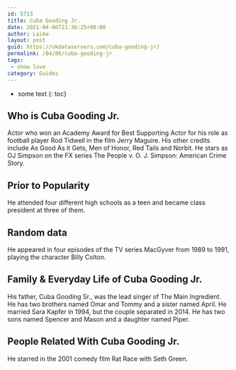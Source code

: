 ```yaml
---
id: 5713
title: Cuba Gooding Jr.
date: 2021-04-06T21:36:25+00:00
author: Laima
layout: post
guid: https://ukdataservers.com/cuba-gooding-jr/
permalink: /04/06/cuba-gooding-jr
tags:
 - show love
category: Guides
---
```


* some text
{: toc}


## Who is Cuba Gooding Jr.
                  
                  
                  
Actor who won an Academy Award for Best Supporting Actor for his role as football player Rod Tidwell in the film Jerry Maguire. His other credits include As Good As it Gets, Men of Honor, Red Tails and Norbit. He stars as OJ Simpson on the FX series The People v. O. J. Simpson: American Crime Story.
                  
              
            
              
            
                
                
                
## Prior to Popularity
                  
                  
                  
He attended four different high schools as a teen and became class president at three of them.
                  
              
            
              
            
                
                
                
## Random data
                  
                  
                  
He appeared in four episodes of the TV series MacGyver from 1989 to 1991, playing the character Billy Colton.
                  
              
            
              
            
                
                
                
## Family & Everyday Life of Cuba Gooding Jr.
                  
                  
                  
His father, Cuba Gooding Sr., was the lead singer of The Main Ingredient. He has two brothers named Omar and Tommy and a sister named April. He married Sara Kapfer in 1994, but the couple separated in 2014. He has two sons named Spencer and Mason and a daughter named Piper.
                  
              
            
              
            
                
                
                
## People Related With Cuba Gooding Jr.
                  
                  
                  
He starred in the 2001 comedy film Rat Race with Seth Green.
                  
              
            
              
            
                
              
            
              
              
            
            
              
            
          
          
          
